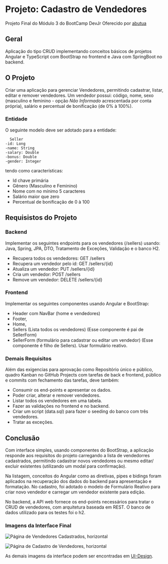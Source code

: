 # Projeto: Cadastro de Vendedores
Projeto Final do Módulo 3 do BootCamp DevJr
Oferecido por [abutua](abutua.com)

## Geral
Aplicação do tipo CRUD implementando conceitos básicos de projetos Angular e TypeScript com BootStrap no frontend e Java com SpringBoot no backend.

## O Projeto
Criar uma aplicação para gerenciar Vendedores, permitindo cadastrar, listar, editar e remover vendedores. 
Um vendedor possui: código, nome, sexo (masculino e feminino - opção _Não Informado_ acrescentada por conta própria), salário e percentual de bonificação (de 0% à 100%).

### Entidade
O seguinte modelo deve ser adotado para a entidade:
```
  Seller
-id: Long
-name: String
-salary: Double
-bonus: Double
-gender: Integer
```
tendo como características:
-  Id chave primária
-  Gênero (Masculino e Feminino) 
-  Nome com no mínimo 5 caracteres
-  Salário maior que zero
-  Percentual de bonificação de 0 à 100

## Requisistos do Projeto
### Backend 
Implementar os seguintes endpoints para os vendedores (/sellers) usando: Java, Spring, JPA, DTO, Tratamento de Exceções, Validação e o banco  H2.
-  Recupera todos os vendedores: 	GET  /sellers
-  Recupera um vendedor pelo id:	GET  /sellers/{id}
-  Atualiza um vendedor: 		PUT  /sellers/{id}
-  Cria um vendedor: 			POST /sellers
-  Remove um vendedor: 		DELETE /sellers/{id}

### Frontend 
Implementar os seguintes componentes usando Angular e BootStrap: 
-  Header com NavBar (home e vendedores)
-  Footer,
-  Home,
-  Sellers (Lista todos os vendedores) (Esse componente é pai de SellerForm)
-  SellerForm (formulário para cadastrar ou editar um vendedor) (Esse componente é filho de Sellers). Usar formulário reativo.

### Demais Requisitos
Além das exigencias para aprovação como Repositório único e público, quadro Kanban no GitHub Projects com tarefas de back e frontend, público e commits com fechamento das tarefas, deve também:
-  Consumir os end-points e apresentar os dados.
-  Poder criar, alterar e remover vendedores.
-  Listar todos os vendedores em uma tabela.
-  Fazer as validações no frontend e no backend.
-  Criar um script (data.sql) para fazer o seeding do banco com três vendedores.
-  Tratar as exceções.

## Conclusão
Com interface simples, usando componentes do BootStrap, a aplicação responde aos requisitos do projeto carregando a lista de vendedorres cadastrados, permitindo cadastrar novos vendedores ou mesmo editar/ excluir existentes (utilizando um modal para confirmação).

Na listagem, conceitos do Angular como as diretivas, pipes e bidings foram aplicados na recuperação dos dados do backend para apresentação e formatação. No cadastro, foi adotado o modelo de Formulário Reativo para criar novo vendedor e carregar um vendedor existente para edição.

No backend, a API web fornece os end-points necessários para tratar o CRUD de vendedores, com arquitetura baseada em REST. O banco de dados utilizado para os testes foi o h2.

### Imagens da Interface Final
![Página de Vendedores Cadastrados, horizontal](/UI-Design/h-VendedoresCadastrados)

![Página de Cadastro de Vendedores, horizontal](/UI-Design/h-CadastroDeVendedores-editing)

As demais imagens da interface podem ser encontradas em [UI-Design](UI-Design).